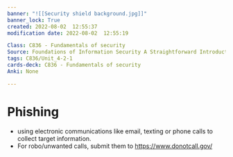 ```yaml
---
banner: "![[Security shield background.jpg]]"
banner_lock: True
created: 2022-08-02  12:55:37
modification date: 2022-08-02  12:55:19

Class: C836 - Fundamentals of security
Source: Foundations of Information Security A Straightforward Introduction
tags: C836/Unit_4-2-1
cards-deck: C836 - Fundamentals of security
Anki: None

---
```


# Phishing
- using electronic communications like email, texting or phone calls to collect target information.
- For robo/unwanted calls, submit them to https://www.donotcall.gov/